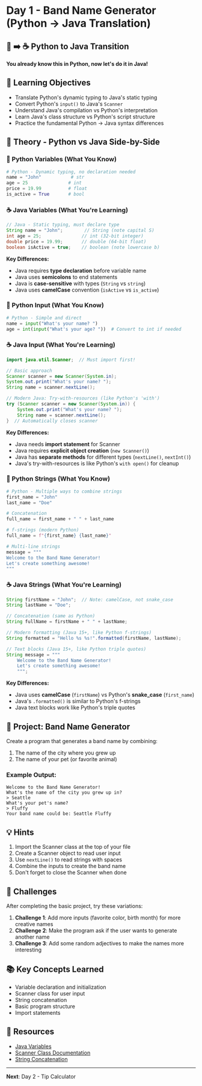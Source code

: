 # Day 1 - Band Name Generator (Python → Java Translation)

## 🐍 ➡️ ☕ Python to Java Transition

**You already know this in Python, now let's do it in Java!**

## 🎯 Learning Objectives
- Translate Python's dynamic typing to Java's static typing
- Convert Python's `input()` to Java's `Scanner`
- Understand Java's compilation vs Python's interpretation
- Learn Java's class structure vs Python's script structure
- Practice the fundamental Python → Java syntax differences

## 📖 Theory - Python vs Java Side-by-Side

### 🐍 Python Variables (What You Know)
```python
# Python - Dynamic typing, no declaration needed
name = "John"           # str
age = 25               # int  
price = 19.99          # float
is_active = True       # bool
```

### ☕ Java Variables (What You're Learning)
```java
// Java - Static typing, must declare type
String name = "John";        // String (note capital S)
int age = 25;               // int (32-bit integer)
double price = 19.99;       // double (64-bit float)
boolean isActive = true;    // boolean (note lowercase b)
```

**Key Differences:**
- Java requires **type declaration** before variable name
- Java uses **semicolons** to end statements
- Java is **case-sensitive** with types (`String` vs `string`)
- Java uses **camelCase** convention (`isActive` vs `is_active`)

### 🐍 Python Input (What You Know)
```python
# Python - Simple and direct
name = input("What's your name? ")
age = int(input("What's your age? "))  # Convert to int if needed
```

### ☕ Java Input (What You're Learning)
```java
import java.util.Scanner;  // Must import first!

// Basic approach
Scanner scanner = new Scanner(System.in);
System.out.print("What's your name? ");
String name = scanner.nextLine();

// Modern Java: Try-with-resources (like Python's 'with')
try (Scanner scanner = new Scanner(System.in)) {
    System.out.print("What's your name? ");
    String name = scanner.nextLine();
}  // Automatically closes scanner
```

**Key Differences:**
- Java needs **import statement** for Scanner
- Java requires **explicit object creation** (`new Scanner()`)
- Java has **separate methods** for different types (`nextLine()`, `nextInt()`)
- Java's try-with-resources is like Python's `with open()` for cleanup

### 🐍 Python Strings (What You Know)
```python
# Python - Multiple ways to combine strings
first_name = "John"
last_name = "Doe"

# Concatenation
full_name = first_name + " " + last_name

# f-strings (modern Python)
full_name = f"{first_name} {last_name}"

# Multi-line strings
message = """
Welcome to the Band Name Generator!
Let's create something awesome!
"""
```

### ☕ Java Strings (What You're Learning)
```java
String firstName = "John";  // Note: camelCase, not snake_case
String lastName = "Doe";

// Concatenation (same as Python)
String fullName = firstName + " " + lastName;

// Modern formatting (Java 15+, like Python f-strings)
String formatted = "Hello %s %s!".formatted(firstName, lastName);

// Text blocks (Java 15+, like Python triple quotes)
String message = """
    Welcome to the Band Name Generator!
    Let's create something awesome!
    """;
```

**Key Differences:**
- Java uses **camelCase** (`firstName`) vs Python's **snake_case** (`first_name`)
- Java's `.formatted()` is similar to Python's f-strings
- Java text blocks work like Python's triple quotes

## 🚀 Project: Band Name Generator

Create a program that generates a band name by combining:
1. The name of the city where you grew up
2. The name of your pet (or favorite animal)

### Example Output:
```
Welcome to the Band Name Generator!
What's the name of the city you grew up in? 
> Seattle
What's your pet's name? 
> Fluffy
Your band name could be: Seattle Fluffy
```

## 💡 Hints
1. Import the Scanner class at the top of your file
2. Create a Scanner object to read user input
3. Use `nextLine()` to read strings with spaces
4. Combine the inputs to create the band name
5. Don't forget to close the Scanner when done

## 🎯 Challenges
After completing the basic project, try these variations:

1. **Challenge 1**: Add more inputs (favorite color, birth month) for more creative names
2. **Challenge 2**: Make the program ask if the user wants to generate another name
3. **Challenge 3**: Add some random adjectives to make the names more interesting

## 📚 Key Concepts Learned
- Variable declaration and initialization
- Scanner class for user input
- String concatenation
- Basic program structure
- Import statements

## 🔗 Resources
- [Java Variables](https://docs.oracle.com/javase/tutorial/java/nutsandbolts/variables.html)
- [Scanner Class Documentation](https://docs.oracle.com/javase/8/docs/api/java/util/Scanner.html)
- [String Concatenation](https://docs.oracle.com/javase/tutorial/java/data/strings.html)

---
**Next**: Day 2 - Tip Calculator

